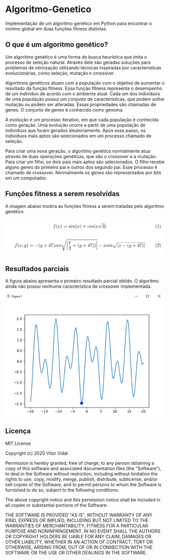# Algoritmo-Genetico
Implementação de um algoritmo genético em Python para encontrar o mínimo global em duas funções fitness distintas.

## O que é um algoritmo genético?

Um algoritmo genético é uma forma de busca heurística que imita o processo de seleção natural. Através dele são geradas soluções para problemas de otimização utilizando técnicas inspiradas por características evolucionárias, como seleção, mutação e crossover.

Algoritmos genéticos  atuam com a população com o objetivo de aumentar o resultado da função fitness. Essa função fitness representa o desempenho de um indivíduo de acordo com o ambiente atual. Cada um dos indivíduos de uma população possui um conjunto de características, que podem sofrer mutação ou podem ser alteradas. Essas propriedades são chamadas de genes. O conjunto de genes é conhecido como genoma.

A evolução é um processo iterativo, em que cada população é conhecida como geração. Uma evolução ocorre a partir de uma população de indivíduos que foram gerados aleatoriamente. Após esse passo, os indivíduos mais aptos são selecionados em um processo chamado de seleção.

Para criar uma nova geração, o algoritmo genético normalmente atua através de duas operações genéticas, que são o crossover e a mutação. Para criar um filho, os dois pais mais aptos são selecionados. O filho recebe alguns genes do primeiro pai e outros dos segundo pai. Esse processo é chamado de crossover. Normalmente os genes são representados por bits em um computador.

## Funções fitness a serem resolvidas

A imagem abaixo mostra as funções fitness a serem tratadas pelo algoritmo genético

![alt text](./img/funcoes.png)

## Resultados parciais

A figura abaixo apresenta o primeiro resultado parcial obtido. O algoritmo ainda não possui nenhuma característica de crossover implementada.

![alt text](./img/resultado1.png)

## Licença

MIT License

Copyright (c) 2020 Vitor Vidal

Permission is hereby granted, free of charge, to any person obtaining a copy
of this software and associated documentation files (the "Software"), to deal
in the Software without restriction, including without limitation the rights
to use, copy, modify, merge, publish, distribute, sublicense, and/or sell
copies of the Software, and to permit persons to whom the Software is
furnished to do so, subject to the following conditions:

The above copyright notice and this permission notice shall be included in all
copies or substantial portions of the Software.

THE SOFTWARE IS PROVIDED "AS IS", WITHOUT WARRANTY OF ANY KIND, EXPRESS OR
IMPLIED, INCLUDING BUT NOT LIMITED TO THE WARRANTIES OF MERCHANTABILITY,
FITNESS FOR A PARTICULAR PURPOSE AND NONINFRINGEMENT. IN NO EVENT SHALL THE
AUTHORS OR COPYRIGHT HOLDERS BE LIABLE FOR ANY CLAIM, DAMAGES OR OTHER
LIABILITY, WHETHER IN AN ACTION OF CONTRACT, TORT OR OTHERWISE, ARISING FROM,
OUT OF OR IN CONNECTION WITH THE SOFTWARE OR THE USE OR OTHER DEALINGS IN THE
SOFTWARE.
